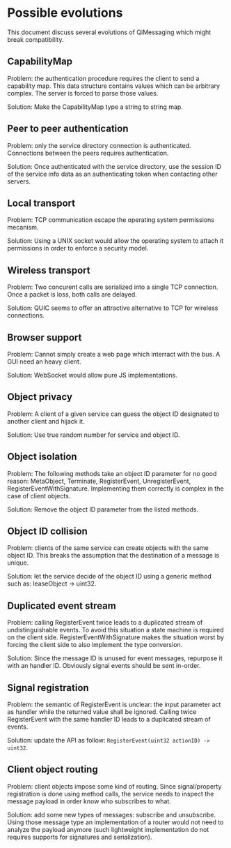 Possible evolutions
===================

This document discuss several evolutions of QiMessaging which might
break compatibility.

CapabilityMap
-------------

Problem: the authentication procedure requires the client to send a
capability map. This data structure contains values which can be
arbitrary complex. The server is forced to parse those values.

Solution: Make the CapabilityMap type a string to string map.

Peer to peer authentication
---------------------------

Problem: only the service directory connection is authenticated.
Connections between the peers requires authentication.

Solution: Once authenticated with the service directory, use the
session ID of the service info data as an authenticating token when
contacting other servers.

Local transport
---------------

Problem: TCP communication escape the operating system permissions
mecanism.

Solution: Using a UNIX socket would allow the operating system to
attach it permissions in order to enforce a security model.

Wireless transport
------------------

Problem: Two concurent calls are serialized into a single TCP
connection. Once a packet is loss, both calls are delayed.

Solution: QUIC seems to offer an attractive alternative to TCP for
wireless connections.

Browser support
---------------

Problem: Cannot simply create a web page which interract with the
bus. A GUI need an heavy client.

Solution: WebSocket would allow pure JS implementations.

Object privacy
--------------

Problem: A client of a given service can guess the object ID
designated to another client and hijack it.

Solution: Use true random number for service and object ID.

Object isolation
----------------

Problem: The following methods take an object ID parameter for no good
reason: MetaObject, Terminate, RegisterEvent, UnregisterEvent,
RegisterEventWithSignature. Implementing them correctly is complex in
the case of client objects.

Solution: Remove the object ID parameter from the listed methods.

Object ID collision
-------------------

Problem: clients of the same service can create objects with the same
object ID. This breaks the assumption that the destination of a
message is unique.

Solution: let the service decide of the object ID using a generic
method such as: leaseObject -> uint32.

Duplicated event stream
-----------------------

Problem: calling RegisterEvent twice leads to a duplicated stream of
undistinguishable events. To avoid this situation a state machine is
required on the client side. RegisterEventWithSignature makes the
situation worst by forcing the client side to also implement the type
conversion.

Solution: Since the message ID is unused for event messages, repurpose
it with an handler ID. Obviously signal events should be sent
in-order.

Signal registration
-------------------

Problem: the semantic of RegisterEvent is unclear: the input parameter
act as handler while the returned value shall be ignored. Calling
twice RegisterEvent with the same handler ID leads to a duplicated
stream of events.

Solution: update the API as follow: `RegisterEvent(uint32 actionID) ->
uint32`.

Client object routing
---------------------

Problem: client objects impose some kind of routing. Since
signal/property registration is done using method calls, the service
needs to inspect the message payload in order know who subscribes to
what.

Solution: add some new types of messages: subscribe and unsubscribe.
Using those message type an implementation of a router would not need
to analyze the payload anymore (such lightweight implementation do not
requires supports for signatures and serialization).

